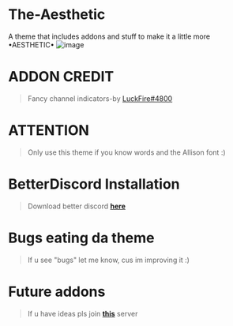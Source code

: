 # The-Aesthetic
A theme that includes addons and stuff to make it a little more •AESTHETIC•
![image](https://user-images.githubusercontent.com/84565593/131484418-0991cebc-f9b6-473a-9843-84ce2dafa622.png)

# ADDON CREDIT
>Fancy channel indicators-by [LuckFire#4800](https://github.com/LuckFire)
# ATTENTION
>Only use this theme if you know words and the Allison font :)
# BetterDiscord Installation
>Download better discord [**here**](https://betterdiscord.app/)
# Bugs eating da theme
> If u see "bugs" let me know, cus im improving it :)
# Future addons
> If u have ideas pls join [**this**](https://discord.gg/4WSe2YVr) server

